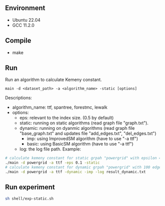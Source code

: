 ## Environment
- Ubuntu 22.04
- GCC 11.2.0

## Compile
- make

## Run
Run an algorithm to calculate Kemeny constant.
```
main -d <dataset_path> -a <algorithm_name> -static [options]
```
Descriptions:
- algorithm_name: ttf, spantree, forestmc, lewalk
- options:
    - eps: relevant to the index size. (0.5 by default)
    - static: running on static algorithms (read graph file "graph.txt").
    - dynamic: running on dyanmic algorithms (read graph file "base_graph.txt" and updates file "add_edges.txt", "del_edges.txt")
        - imp: using ImprovedSM algorithm (have to use "-a ttf")
        - basic: using BasicSM algorithm (have to use "-a ttf")
    - log: the log file path.
Example:
```sh
# calculate kemeny constant for static grpah "powergrid" with epsilon = 0.1 using TTF
./main -d powergrid -a ttf -eps 0.1 -static
# calculate kemeny constant for dynamic grpah "powergrid" with 100 edges deleted and 100 edges inserted using ImprovedSM
./main -d powergrid -a ttf -dynamic -imp -log result_dynamic.txt
```

## Run experiment
```sh
sh shell/exp-static.sh
```